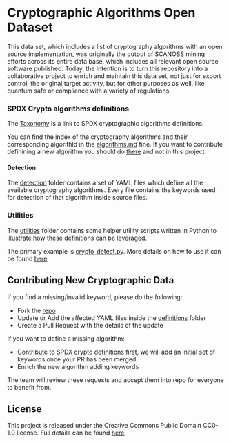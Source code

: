 <!--

SPDX-FileContributor: [Author Name(s)] <[Optional: Email Address(es)]>

SPDX-License-Identifier: CC0-1.0
-->

# Cryptographic Algorithms Open Dataset

This data set, which includes a list of cryptography algorithms with an open source implementation, was originally the output of SCANOSS mining efforts across its entire data base, which includes all relevant open source software published. Today, the intention is to turn this repository into a collaborative project to enrich and maintain this data set, not just for export control, the original target activity, but for other purposes as well, like quantum safe or compliance with a variety of regulations.


### SPDX Crypto algorithms definitions

The [Taxonomy](taxonomy) Is a link to SPDX cryptographic algorithms definitions. 

You can find the index of the cryptography algorithms and their corresponding algorithId in the [algorithms.md](/algorithms) fine. If you want to contribute definining a new algorithm you should do [there](https://github.com/spdx/crypto-algorithms) and not in this project.

#### Detection

The [detection](ddetection) folder contains a set of YAML files which define all the available cryptography algorithms. Every file contains the keywords used for detection of that algorithm inside source files.


### Utilities

The [utilities](utilities) folder contains some helper utility scripts written in Python to illustrate how these definitions can be leveraged.

The primary example is [crypto_detect.py](utilities/crypto_detect.py).
More details on how to use it can be found [here](utilities/README.md)


## Contributing New Cryptographic Data

If you find a missing/invalid keyword, please do the following:
- Fork the [repo](https://github.com/scanoss/crypto_algorithms_open_dataset)
- Update or Add the affected YAML files inside the [definitions](definitions_crypto_algorithms) folder
- Create a Pull Request with the details of the update

If you want to define a missing algorithm:
- Contribute to [SPDX](https://github.com/spdx/crypto-algorithms.git) crypto definitions first, we will add an initial set of keywords once your PR has been merged.
- Enrich the new algorithm adding keywords

The team will review these requests and accept them into repo for everyone to benefit from.

## License

This project is released under the Creative Commons Public Domain CC0-1.0 license. 
Full details can be found [here](LICENSE).
